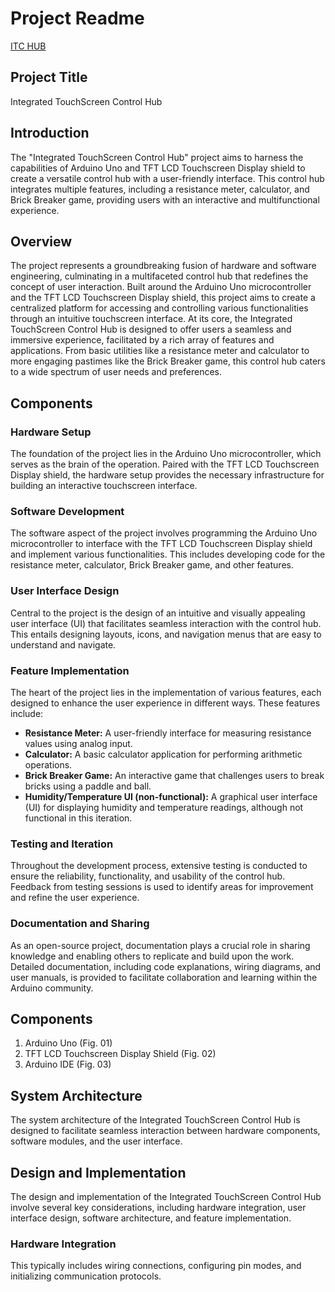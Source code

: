 # Project Readme

[ITC HUB](https://integrated-touchscreen-control-hub.netlify.app/)

## Project Title

Integrated TouchScreen Control Hub

## Introduction

The "Integrated TouchScreen Control Hub" project aims to harness the capabilities of Arduino Uno and TFT LCD Touchscreen Display shield to create a versatile control hub with a user-friendly interface. This control hub integrates multiple features, including a resistance meter, calculator, and Brick Breaker game, providing users with an interactive and multifunctional experience.

## Overview

The project represents a groundbreaking fusion of hardware and software engineering, culminating in a multifaceted control hub that redefines the concept of user interaction. Built around the Arduino Uno microcontroller and the TFT LCD Touchscreen Display shield, this project aims to create a centralized platform for accessing and controlling various functionalities through an intuitive touchscreen interface. At its core, the Integrated TouchScreen Control Hub is designed to offer users a seamless and immersive experience, facilitated by a rich array of features and applications. From basic utilities like a resistance meter and calculator to more engaging pastimes like the Brick Breaker game, this control hub caters to a wide spectrum of user needs and preferences.

## Components

### Hardware Setup

The foundation of the project lies in the Arduino Uno microcontroller, which serves as the brain of the operation. Paired with the TFT LCD Touchscreen Display shield, the hardware setup provides the necessary infrastructure for building an interactive touchscreen interface.

### Software Development

The software aspect of the project involves programming the Arduino Uno microcontroller to interface with the TFT LCD Touchscreen Display shield and implement various functionalities. This includes developing code for the resistance meter, calculator, Brick Breaker game, and other features.

### User Interface Design

Central to the project is the design of an intuitive and visually appealing user interface (UI) that facilitates seamless interaction with the control hub. This entails designing layouts, icons, and navigation menus that are easy to understand and navigate.

### Feature Implementation

The heart of the project lies in the implementation of various features, each designed to enhance the user experience in different ways. These features include:

- **Resistance Meter:** A user-friendly interface for measuring resistance values using analog input.
- **Calculator:** A basic calculator application for performing arithmetic operations.
- **Brick Breaker Game:** An interactive game that challenges users to break bricks using a paddle and ball.
- **Humidity/Temperature UI (non-functional):** A graphical user interface (UI) for displaying humidity and temperature readings, although not functional in this iteration.

### Testing and Iteration

Throughout the development process, extensive testing is conducted to ensure the reliability, functionality, and usability of the control hub. Feedback from testing sessions is used to identify areas for improvement and refine the user experience.

### Documentation and Sharing

As an open-source project, documentation plays a crucial role in sharing knowledge and enabling others to replicate and build upon the work. Detailed documentation, including code explanations, wiring diagrams, and user manuals, is provided to facilitate collaboration and learning within the Arduino community.

## Components

1. Arduino Uno (Fig. 01)
2. TFT LCD Touchscreen Display Shield (Fig. 02)
3. Arduino IDE (Fig. 03)

## System Architecture

The system architecture of the Integrated TouchScreen Control Hub is designed to facilitate seamless interaction between hardware components, software modules, and the user interface.

## Design and Implementation

The design and implementation of the Integrated TouchScreen Control Hub involve several key considerations, including hardware integration, user interface design, software architecture, and feature implementation.

### Hardware Integration

This typically includes wiring connections, configuring pin modes, and initializing communication protocols.
